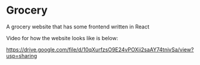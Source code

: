 # Grocery
A grocery website that has some frontend written in React

Video for how the website looks like is below:

https://drive.google.com/file/d/10qXurfzsO9E24vPOXii2saAY74tnivSa/view?usp=sharing
